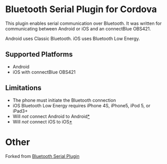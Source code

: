 # Bluetooth Serial Plugin for Cordova

This plugin enables serial communication over Bluetooth. It was written for communicating between Android or iOS and an connectBlue OBS421.

Android uses Classic Bluetooth.  iOS uses Bluetooth Low Energy.

## Supported Platforms

* Android
* iOS with connectBlue OBS421

## Limitations

 * The phone must initiate the Bluetooth connection
 * iOS Bluetooth Low Energy requires iPhone 4S, iPhone5, iPod 5, or iPad3+
 * Will *not* connect Android to Android[*](https://github.com/don/BluetoothSerial/issues/50#issuecomment-66405396)
 * Will *not* connect iOS to iOS[*](https://github.com/don/BluetoothSerial/issues/75#issuecomment-52591397)

# Other

Forked from [Bluetooth Serial Plugin](https://github.com/don/BluetoothSerial)
